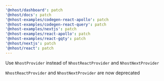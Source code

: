 ```yaml
---
'@nhost/dashboard': patch
'@nhost/docs': patch
'@nhost-examples/codegen-react-apollo': patch
'@nhost-examples/codegen-react-query': patch
'@nhost-examples/nextjs': patch
'@nhost-examples/react-apollo': patch
'@nhost-examples/react-gqty': patch
'@nhost/nextjs': patch
'@nhost/react': patch
---
```


Use `NhostProvider` instead of `NhostReactProvider` and `NhostNextProvider`

`NhostReactProvider` and `NhostNextProvider` are now deprecated
